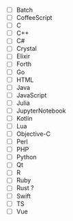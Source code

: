 - [ ] Batch
- [ ] CoffeeScript
- [ ] C
- [ ] C++
- [ ] C#
- [ ] Crystal
- [ ] Elixir
- [ ] Forth
- [ ] Go
- [ ] HTML
- [ ] Java
- [ ] JavaScript
- [ ] Julia
- [ ] JupyterNotebook
- [ ] Kotlin
- [ ] Lua
- [ ] Objective-C
- [ ] Perl
- [ ] PHP
- [ ] Python
- [ ] Qt
- [ ] R
- [ ] Ruby
- [ ] Rust ?
- [ ] Swift
- [ ] TS
- [ ] Vue
